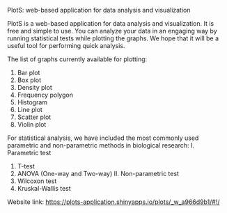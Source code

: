 PlotS: web-based application for data analysis and visualization


PlotS is a web-based application for data analysis and visualization. It is free and simple to use. You can analyze your data in an engaging way by running statistical tests while plotting the graphs. We hope that it will be a useful tool for performing quick analysis.

The list of graphs currently available for plotting:
1. Bar plot
2. Box plot
3. Density plot
4. Frequency polygon
5. Histogram
6. Line plot
7. Scatter plot
8. Violin plot

For statistical analysis, we have included the most commonly used parametric and non-parametric methods in biological research:
I. Parametric test
  1. T-test
  2. ANOVA (One-way and Two-way)
II. Non-parametric test
  1. Wilcoxon test
  2. Kruskal-Wallis test

Website link: https://plots-application.shinyapps.io/plots/_w_a966d9b1/#!/
